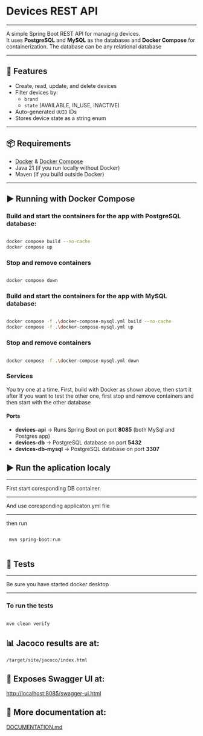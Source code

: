 # Devices REST API

---

A simple Spring Boot REST API for managing devices.  
It uses **PostgreSQL** and **MySQL** as the databases and **Docker Compose** for containerization.
The database can be any relational database

---

## 🚀 Features
- Create, read, update, and delete devices
- Filter devices by:
    - `brand`
    - `state` (AVAILABLE, IN_USE, INACTIVE)
- Auto-generated `UUID` IDs
- Stores device state as a string enum

---

## 📦 Requirements
- [Docker](https://www.docker.com/) & [Docker Compose](https://docs.docker.com/compose/)
- Java 21 (if you run locally without Docker)
- Maven (if you build outside Docker)

---

## ▶️ Running with Docker Compose

### Build and start the containers for the app with PostgreSQL database:

```bash

docker compose build --no-cache
docker compose up

```

### Stop and remove containers

```bash

docker compose down

```

### Build and start the containers for the app with MySQL database:

```bash

docker compose -f .\docker-compose-mysql.yml build --no-cache
docker compose -f .\docker-compose-mysql.yml up

```

### Stop and remove containers

```bash

docker compose -f .\docker-compose-mysql.yml down

```

### Services

You try one at a time. First, build with Docker as shown above, then start it after 
If you want to test the other one, first stop and remove containers and then start with the other database 

#### Ports

- **devices-api** → Runs Spring Boot on port **8085** (both MySql and Postgres app)
- **devices-db** → PostgreSQL database on port **5432**
- **devices-db-mysql** → PostgreSQL database on port **3307**


## ▶️ Run the aplication localy

---

First start coresponding DB container.

---

And use coresponding applicaton.yml file

---

then run

```bash

 mvn spring-boot:run
 
```


## 🧪 Tests

---

Be sure you have started docker desktop

---

### To run the tests

```bash

mvn clean verify

```

## 📊 Jacoco results are at:

```
/target/site/jacoco/index.html
```

## 📝 Exposes **Swagger UI** at: 

  [http://localhost:8085/swagger-ui.html](http://localhost:8085/swagger-ui.html)

## 📖 More documentation at: 

[DOCUMENTATION.md](DOCUMENTATION.md)
